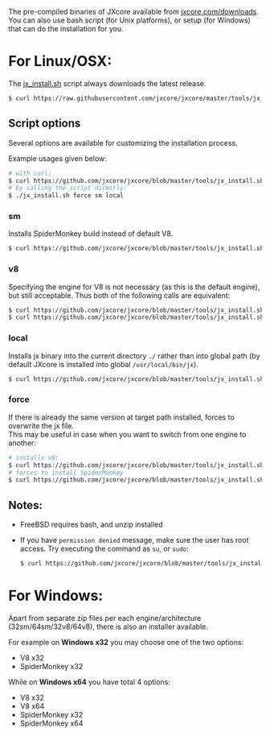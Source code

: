 
The pre-compiled binaries of JXcore available from [jxcore.com/downloads](http://jxcore.com/downloads).
You can also use bash script (for Unix platforms), or setup (for Windows) that can do the installation 
for you.

# For Linux/OSX:

The [jx_install.sh](https://github.com/jxcore/jxcore/blob/master/tools/jx_install.sh) script always 
downloads the latest release.

```bash
$ curl https://raw.githubusercontent.com/jxcore/jxcore/master/tools/jx_install.sh | bash
```

## Script options

Several options are available for customizing the installation process. 

Example usages given below:

```bash
# with curl:
$ curl https://github.com/jxcore/jxcore/blob/master/tools/jx_install.sh | bash -s force sm local
# by calling the script directly:
$ ./jx_install.sh force sm local
```

### sm

Installs SpiderMonkey build instead of default V8.

```bash
$ curl https://github.com/jxcore/jxcore/blob/master/tools/jx_install.sh | bash -s sm
```

### v8

Specifying the engine for V8 is not necessary (as this is the default engine), but still acceptable. 
Thus both of the following calls are equivalent:

```bash
$ curl https://github.com/jxcore/jxcore/blob/master/tools/jx_install.sh | bash
$ curl https://github.com/jxcore/jxcore/blob/master/tools/jx_install.sh | bash -s v8
```

### local

Installs jx binary into the current directory `./` rather than into global path (by default 
JXcore is installed into global `/usr/local/bin/jx`).

```bash
$ curl https://github.com/jxcore/jxcore/blob/master/tools/jx_install.sh | bash -s local
```

### force

If there is already the same version at target path installed, forces to overwrite the jx file.  
This may be useful in case when you want to switch from one engine to another:

```bash
# installs v8:
$ curl https://github.com/jxcore/jxcore/blob/master/tools/jx_install.sh | bash
# forces to install SpiderMonkey
$ curl https://github.com/jxcore/jxcore/blob/master/tools/jx_install.sh | bash -s force sm
```

## Notes:

* FreeBSD requires bash, and unzip installed
* If you have `permission denied` message, make sure the user has root access. 
Try executing the command as `su`, or `sudo`:

    ```bash
    $ curl https://github.com/jxcore/jxcore/blob/master/tools/jx_install.sh | sudo bash
    ```

# For Windows:

Apart from separate zip files per each engine/architecture (32sm/64sm/32v8/64v8), there is 
also an installer available.

For example on **Windows x32** you may choose one of the two options:

* V8 x32
* SpiderMonkey x32

While on **Windows x64** you have total 4 options:

* V8 x32
* V8 x64
* SpiderMonkey x32
* SpiderMonkey x64
